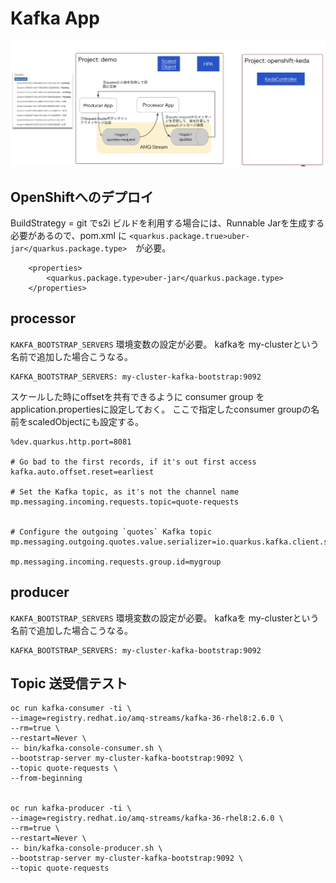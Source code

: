 # Kafka App 

![](./docs/app-architecture.png)

## OpenShiftへのデプロイ

BuildStrategy = git でs2i ビルドを利用する場合には、Runnable Jarを生成する必要があるので、pom.xml に `<quarkus.package.true>uber-jar</quarkus.package.type>`　が必要。

```
    <properties>
        <quarkus.package.type>uber-jar</quarkus.package.type>
    </properties>
```

## processor
`KAKFA_BOOTSTRAP_SERVERS` 環境変数の設定が必要。
kafkaを my-clusterという名前で追加した場合こうなる。
```
KAFKA_BOOTSTRAP_SERVERS: my-cluster-kafka-bootstrap:9092
```

スケールした時にoffsetを共有できるように consumer group を application.propertiesに設定しておく。
ここで指定したconsumer groupの名前をscaledObjectにも設定する。


```
%dev.quarkus.http.port=8081

# Go bad to the first records, if it's out first access
kafka.auto.offset.reset=earliest

# Set the Kafka topic, as it's not the channel name
mp.messaging.incoming.requests.topic=quote-requests


# Configure the outgoing `quotes` Kafka topic
mp.messaging.outgoing.quotes.value.serializer=io.quarkus.kafka.client.serialization.ObjectMapperSerializer

mp.messaging.incoming.requests.group.id=mygroup
```


## producer
`KAKFA_BOOTSTRAP_SERVERS` 環境変数の設定が必要。
kafkaを my-clusterという名前で追加した場合こうなる。
```
KAFKA_BOOTSTRAP_SERVERS: my-cluster-kafka-bootstrap:9092
```


## Topic 送受信テスト

```
oc run kafka-consumer -ti \
--image=registry.redhat.io/amq-streams/kafka-36-rhel8:2.6.0 \
--rm=true \
--restart=Never \
-- bin/kafka-console-consumer.sh \
--bootstrap-server my-cluster-kafka-bootstrap:9092 \
--topic quote-requests \
--from-beginning


oc run kafka-producer -ti \
--image=registry.redhat.io/amq-streams/kafka-36-rhel8:2.6.0 \
--rm=true \
--restart=Never \
-- bin/kafka-console-producer.sh \
--bootstrap-server my-cluster-kafka-bootstrap:9092 \
--topic quote-requests
```
